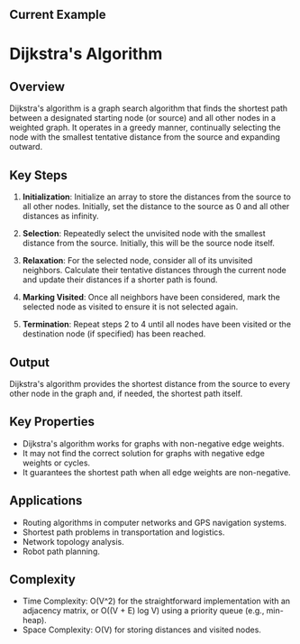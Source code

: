 ## **Current Example**

# Dijkstra's Algorithm

## Overview

Dijkstra's algorithm is a graph search algorithm that finds the shortest path between a designated starting node (or source) and all other nodes in a weighted graph. It operates in a greedy manner, continually selecting the node with the smallest tentative distance from the source and expanding outward.

## Key Steps

1. **Initialization**: Initialize an array to store the distances from the source to all other nodes. Initially, set the distance to the source as 0 and all other distances as infinity.

2. **Selection**: Repeatedly select the unvisited node with the smallest distance from the source. Initially, this will be the source node itself.

3. **Relaxation**: For the selected node, consider all of its unvisited neighbors. Calculate their tentative distances through the current node and update their distances if a shorter path is found.

4. **Marking Visited**: Once all neighbors have been considered, mark the selected node as visited to ensure it is not selected again.

5. **Termination**: Repeat steps 2 to 4 until all nodes have been visited or the destination node (if specified) has been reached.

## Output

Dijkstra's algorithm provides the shortest distance from the source to every other node in the graph and, if needed, the shortest path itself.

## Key Properties

- Dijkstra's algorithm works for graphs with non-negative edge weights.
- It may not find the correct solution for graphs with negative edge weights or cycles.
- It guarantees the shortest path when all edge weights are non-negative.

## Applications

- Routing algorithms in computer networks and GPS navigation systems.
- Shortest path problems in transportation and logistics.
- Network topology analysis.
- Robot path planning.

## Complexity

- Time Complexity: O(V^2) for the straightforward implementation with an adjacency matrix, or O((V + E) log V) using a priority queue (e.g., min-heap).
- Space Complexity: O(V) for storing distances and visited nodes.
